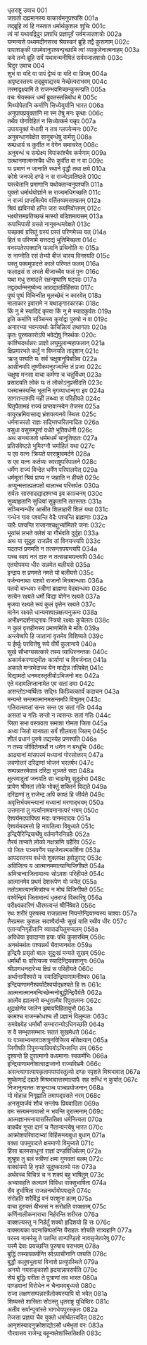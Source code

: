 धृतराष्ट्र उवाच	001  
जाग्रतो दह्यमानस्य यत्कार्यमनुपश्यसि	001a  
तद्ब्रूहि त्वं हि नस्तात धर्मार्थकुशलः शुचिः	001c  
त्वं मां यथावद्विदुर प्रशाधि प्रज्ञापूर्वं सर्वमजातशत्रोः	002a  
यन्मन्यसे पथ्यमदीनसत्त्व श्रेयस्करं ब्रूहि तद्वै कुरूणाम्	002c  
पापाशङ्की पापमेवानुपश्यन्पृच्छामि त्वां व्याकुलेनात्मनाहम्	003a  
कवे तन्मे ब्रूहि सर्वं यथावन्मनीषितं सर्वमजातशत्रोः	003c  
विदुर उवाच	004  
शुभं वा यदि वा पापं द्वेष्यं वा यदि वा प्रियम्	004a  
अपृष्टस्तस्य तद्ब्रूयाद्यस्य नेच्छेत्पराभवम्	004c  
तस्माद्वक्ष्यामि ते राजन्भवमिच्छन्कुरून्प्रति	005a  
वचः श्रेयस्करं धर्म्यं ब्रुवतस्तन्निबोध मे	005c  
मिथ्योपेतानि कर्माणि सिध्येयुर्यानि भारत	006a  
अनुपायप्रयुक्तानि मा स्म तेषु मनः कृथाः	006c  
तथैव योगविहितं न सिध्येत्कर्म यन्नृप	007a  
उपाययुक्तं मेधावी न तत्र ग्लपयेन्मनः	007c  
अनुबन्धानवेक्षेत सानुबन्धेषु कर्मसु	008a  
सम्प्रधार्य च कुर्वीत न वेगेन समाचरेत्	008c  
अनुबन्धं च सम्प्रेक्ष्य विपाकांश्चैव कर्मणाम्	009a  
उत्थानमात्मनश्चैव धीरः कुर्वीत वा न वा	009c  
यः प्रमाणं न जानाति स्थाने वृद्धौ तथा क्षये	010a  
कोशे जनपदे दण्डे न स राज्येऽवतिष्ठते	010c  
यस्त्वेतानि प्रमाणानि यथोक्तान्यनुपश्यति	011a  
युक्तो धर्मार्थयोर्ज्ञाने स राज्यमधिगच्छति	011c  
न राज्यं प्राप्तमित्येव वर्तितव्यमसाम्प्रतम्	012a  
श्रियं ह्यविनयो हन्ति जरा रूपमिवोत्तमम्	012c  
भक्ष्योत्तमप्रतिच्छन्नं मत्स्यो बडिशमायसम्	013a  
रूपाभिपाती ग्रसते नानुबन्धमवेक्षते	013c  
यच्छक्यं ग्रसितुं ग्रस्यं ग्रस्तं परिणमेच्च यत्	014a  
हितं च परिणामे यत्तदद्यं भूतिमिच्छता	014c  
वनस्पतेरपक्वानि फलानि प्रचिनोति यः	015a  
स नाप्नोति रसं तेभ्यो बीजं चास्य विनश्यति	015c  
यस्तु पक्वमुपादत्ते काले परिणतं फलम्	016a  
फलाद्रसं स लभते बीजाच्चैव फलं पुनः	016c  
यथा मधु समादत्ते रक्षन्पुष्पाणि षट्पदः	017a  
तद्वदर्थान्मनुष्येभ्य आदद्यादविहिंसया	017c  
पुष्पं पुष्पं विचिन्वीत मूलच्छेदं न कारयेत्	018a  
मालाकार इवारामे न यथाङ्गारकारकः	018c  
किं नु मे स्यादिदं कृत्वा किं नु मे स्यादकुर्वतः	019a  
इति कर्माणि सञ्चिन्त्य कुर्याद्वा पुरुषो न वा	019c  
अनारभ्या भवन्त्यर्थाः केचिन्नित्यं तथागताः	020a  
कृतः पुरुषकारोऽपि भवेद्येषु निरर्थकः	020c  
कांश्चिदर्थान्नरः प्राज्ञो लघुमूलान्महाफलान्	021a  
क्षिप्रमारभते कर्तुं न विघ्नयति तादृशान्	021c  
ऋजु पश्यति यः सर्वं चक्षुषानुपिबन्निव	022a  
आसीनमपि तूष्णीकमनुरज्यन्ति तं प्रजाः	022c  
चक्षुषा मनसा वाचा कर्मणा च चतुर्विधम्	023a  
प्रसादयति लोकं यः तं लोकोऽनुप्रसीदति	023c  
यस्मात्त्रस्यन्ति भूतानि मृगव्याधान्मृगा इव	024a  
सागरान्तामपि महीं लब्ध्वा स परिहीयते	024c  
पितृपैतामहं राज्यं प्राप्तवान्स्वेन तेजसा	025a  
वायुरभ्रमिवासाद्य भ्रंशयत्यनये स्थितः	025c  
धर्ममाचरतो राज्ञः सद्भिश्चरितमादितः	026a  
वसुधा वसुसम्पूर्णा वर्धते भूतिवर्धनी	026c  
अथ सन्त्यजतो धर्ममधर्मं चानुतिष्ठतः	027a  
प्रतिसंवेष्टते भूमिरग्नौ चर्माहितं यथा	027c  
य एव यत्नः क्रियते परराष्ट्रावमर्दने	028a  
स एव यत्नः कर्तव्यः स्वराष्ट्रपरिपालने	028c  
धर्मेण राज्यं विन्देत धर्मेण परिपालयेत्	029a  
धर्ममूलां श्रियं प्राप्य न जहाति न हीयते	029c  
अप्युन्मत्तात्प्रलपतो बालाच्च परिसर्पतः	030a  
सर्वतः सारमादद्यादश्मभ्य इव काञ्चनम्	030c  
सुव्याहृतानि सुधियां सुकृतानि ततस्ततः	031a  
सञ्चिन्वन्धीर आसीत शिलाहारी शिलं यथा	031c  
गन्धेन गावः पश्यन्ति वेदैः पश्यन्ति ब्राह्मणाः	032a  
चारैः पश्यन्ति राजानश्चक्षुर्भ्यामितरे जनाः	032c  
भूयांसं लभते क्लेशं या गौर्भवति दुर्दुहा	033a  
अथ या सुदुहा राजन्नैव तां विनयन्त्यपि	033c  
यदतप्तं प्रणमति न तत्सन्तापयन्त्यपि	034a  
यच्च स्वयं नतं दारु न तत्सन्नामयन्त्यपि	034c  
एतयोपमया धीरः सन्नमेत बलीयसे	035a  
इन्द्राय स प्रणमते नमते यो बलीयसे	035c  
पर्जन्यनाथाः पशवो राजानो मित्रबान्धवाः	036a  
पतयो बान्धवाः स्त्रीणां ब्राह्मणा वेदबान्धवाः	036c  
सत्येन रक्ष्यते धर्मो विद्या योगेन रक्ष्यते	037a  
मृजया रक्ष्यते रूपं कुलं वृत्तेन रक्ष्यते	037c  
मानेन रक्ष्यते धान्यमश्वान्रक्षत्यनुक्रमः	038a  
अभीक्ष्णदर्शनाद्गावः स्त्रियो रक्ष्याः कुचेलतः	038c  
न कुलं वृत्तहीनस्य प्रमाणमिति मे मतिः	039a  
अन्त्येष्वपि हि जातानां वृत्तमेव विशिष्यते	039c  
य ईर्ष्युः परवित्तेषु रूपे वीर्ये कुलान्वये	040a  
सुखे सौभाग्यसत्कारे तस्य व्याधिरनन्तकः	040c  
अकार्यकरणाद्भीतः कार्याणां च विवर्जनात्	041a  
अकाले मन्त्रभेदाच्च येन माद्येन्न तत्पिबेत्	041c  
विद्यामदो धनमदस्तृतीयोऽभिजनो मदः	042a  
एते मदावलिप्तानामेत एव सतां दमाः	042c  
असन्तोऽभ्यर्थिताः सद्भिः किञ्चित्कार्यं कदाचन	043a  
मन्यन्ते सन्तमात्मानमसन्तमपि विश्रुतम्	043c  
गतिरात्मवतां सन्तः सन्त एव सतां गतिः	044a  
असतां च गतिः सन्तो न त्वसन्तः सतां गतिः	044c  
जिता सभा वस्त्रवता समाशा गोमता जिता	045a  
अध्वा जितो यानवता सर्वं शीलवता जितम्	045c  
शीलं प्रधानं पुरुषे तद्यस्येह प्रणश्यति	046a  
न तस्य जीवितेनार्थो न धनेन न बन्धुभिः	046c  
आढ्यानां मांसपरमं मध्यानां गोरसोत्तरम्	047a  
लवणोत्तरं दरिद्राणां भोजनं भरतर्षभ	047c  
सम्पन्नतरमेवान्नं दरिद्रा भुञ्जते सदा	048a  
क्षुत्स्वादुतां जनयति सा चाढ्येषु सुदुर्लभा	048c  
प्रायेण श्रीमतां लोके भोक्तुं शक्तिर्न विद्यते	049a  
दरिद्राणां तु राजेन्द्र अपि काष्ठं हि जीर्यते	049c  
अवृत्तिर्भयमन्त्यानां मध्यानां मरणाद्भयम्	050a  
उत्तमानां तु मर्त्यानामवमानात्परं भयम्	050c  
ऐश्वर्यमदपापिष्ठा मदाः पानमदादयः	051a  
ऐश्वर्यमदमत्तो हि नापतित्वा विबुध्यते	051c  
इन्द्रियैरिन्द्रियार्थेषु वर्तमानैरनिग्रहैः	052a  
तैरयं ताप्यते लोको नक्षत्राणि ग्रहैरिव	052c  
यो जितः पञ्चवर्गेण सहजेनात्मकर्शिना	053a  
आपदस्तस्य वर्धन्ते शुक्लपक्ष इवोडुराट्	053c  
अविजित्य य आत्मानममात्यान्विजिगीषते	054a  
अमित्रान्वाजितामात्यः सोऽवशः परिहीयते	054c  
आत्मानमेव प्रथमं देशरूपेण यो जयेत्	055a  
ततोऽमात्यानमित्रांश्च न मोघं विजिगीषते	055c  
वश्येन्द्रियं जितामात्यं धृतदण्डं विकारिषु	056a  
परीक्ष्यकारिणं धीरमत्यन्तं श्रीर्निषेवते	056c  
रथः शरीरं पुरुषस्य राजन्नात्मा नियन्तेन्द्रियाण्यस्य चाश्वाः	057a  
तैरप्रमत्तः कुशलः सदश्वैर्दान्तैः सुखं याति रथीव धीरः	057c  
एतान्यनिगृहीतानि व्यापादयितुमप्यलम्	058a  
अविधेया इवादान्ता हयाः पथि कुसारथिम्	058c  
अनर्थमर्थतः पश्यन्नर्थं चैवाप्यनर्थतः	059a  
इन्द्रियैः प्रसृतो बालः सुदुःखं मन्यते सुखम्	059c  
धर्मार्थौ यः परित्यज्य स्यादिन्द्रियवशानुगः	060a  
श्रीप्राणधनदारेभ्य क्षिप्रं स परिहीयते	060c  
अर्थानामीश्वरो यः स्यादिन्द्रियाणामनीश्वरः	061a  
इन्द्रियाणामनैश्वर्यादैश्वर्याद्भ्रश्यते हि सः	061c  
आत्मनात्मानमन्विच्छेन्मनोबुद्धीन्द्रियैर्यतैः	062a  
आत्मैव ह्यात्मनो बन्धुरात्मैव रिपुरात्मनः	062c  
क्षुद्राक्षेणेव जालेन झषावपिहितावुभौ	063a  
कामश्च राजन्क्रोधश्च तौ प्रज्ञानं विलुम्पतः	063c  
समवेक्ष्येह धर्मार्थौ सम्भारान्योऽधिगच्छति	064a  
स वै सम्भृतसम्भारः सततं सुखमेधते	064c  
यः पञ्चाभ्यन्तराञ्शत्रूनविजित्य मतिक्षयान्	065a  
जिगीषति रिपूनन्यान्रिपवोऽभिभवन्ति तम्	065c  
दृश्यन्ते हि दुरात्मानो वध्यमानाः स्वकर्मभिः	066a  
इन्द्रियाणामनीशत्वाद्राजानो राज्यविभ्रमैः	066c  
असन्त्यागात्पापकृतामपापांस्तुल्यो दण्डः स्पृशते मिश्रभावात्	067a  
शुष्केणार्द्रं दह्यते मिश्रभावात्तस्मात्पापैः सह सन्धिं न कुर्यात्	067c  
निजानुत्पततः शत्रून्पञ्च पञ्चप्रयोजनान्	068a  
यो मोहान्न निगृह्णाति तमापद्ग्रसते नरम्	068c  
अनसूयार्जवं शौचं सन्तोषः प्रियवादिता	069a  
दमः सत्यमनायासो न भवन्ति दुरात्मनाम्	069c  
आत्मज्ञानमनायासस्तितिक्षा धर्मनित्यता	070a  
वाक्चैव गुप्ता दानं च नैतान्यन्त्येषु भारत	070c  
आक्रोशपरिवादाभ्यां विहिंसन्त्यबुधा बुधान्	071a  
वक्ता पापमुपादत्ते क्षममाणो विमुच्यते	071c  
हिंसा बलमसाधूनां राज्ञां दण्डविधिर्बलम्	072a  
शुश्रूषा तु बलं स्त्रीणां क्षमा गुणवतां बलम्	072c  
वाक्संयमो हि नृपते सुदुष्करतमो मतः	073a  
अर्थवच्च विचित्रं च न शक्यं बहु भाषितुम्	073c  
अभ्यावहति कल्याणं विविधा वाक्सुभाषिता	074a  
सैव दुर्भाषिता राजन्ननर्थायोपपद्यते	074c  
संरोहति शरैर्विद्धं वनं परशुना हतम्	075a  
वाचा दुरुक्तं बीभत्सं न संरोहति वाक्क्षतम्	075c  
कर्णिनालीकनाराचा निर्हरन्ति शरीरतः	076a  
वाक्शल्यस्तु न निर्हर्तुं शक्यो हृदिशयो हि सः	076c  
वाक्सायका वदनान्निष्पतन्ति यैराहतः शोचति रात्र्यहानि	077a  
परस्य नामर्मसु ते पतन्ति तान्पण्डितो नावसृजेत्परेषु	077c  
यस्मै देवाः प्रयच्छन्ति पुरुषाय पराभवम्	078a  
बुद्धिं तस्यापकर्षन्ति सोऽपाचीनानि पश्यति	078c  
बुद्धौ कलुषभूतायां विनाशे प्रत्युपस्थिते	079a  
अनयो नयसङ्काशो हृदयान्नापसर्पति	079c  
सेयं बुद्धिः परीता ते पुत्राणां तव भारत	080a  
पाण्डवानां विरोधेन न चैनामवबुध्यसे	080c  
राजा लक्षणसम्पन्नस्त्रैलोक्यस्यापि यो भवेत्	081a  
शिष्यस्ते शासिता सोऽस्तु धृतराष्ट्र युधिष्ठिरः	081c  
अतीव सर्वान्पुत्रांस्ते भागधेयपुरस्कृतः	082a  
तेजसा प्रज्ञया चैव युक्तो धर्मार्थतत्त्ववित्	082c  
आनृशंस्यादनुक्रोशाद्योऽसौ धर्मभृतां वरः	083a  
गौरवात्तव राजेन्द्र बहून्क्लेशांस्तितिक्षति	083c  
